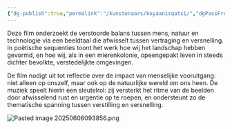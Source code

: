 ```yaml
---
{"dg-publish":true,"permalink":"/kunstenaars/koyaanisqatsi/","dgPassFrontmatter":true}
---
```


Deze film onderzoekt de verstoorde balans tussen mens, natuur en technologie via een beeldtaal die afwisselt tussen vertraging en versnelling. In poëtische sequenties toont het werk hoe wij het landschap hebben gevormd, en hoe wij, als in een mierenkolonie, opeengepakt leven in steeds dichter bevolkte, verstedelijkte omgevingen.

De film nodigt uit tot reflectie over de impact van menselijke vooruitgang: niet alleen op onszelf, maar ook op de natuurlijke wereld om ons heen. De muziek speelt hierin een sleutelrol: zij versterkt het ritme van de beelden door afwisselend rust en urgentie op te roepen, en ondersteunt zo de thematische spanning tussen verstilling en versnelling.

![Pasted image 20250606093856.png](/img/user/Pasted%20image%2020250606093856.png)